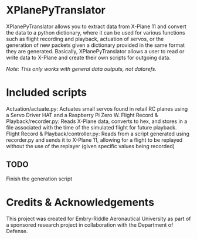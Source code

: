# XPlanePyTranslator

XPlanePyTranslator allows you to extract data from X-Plane 11 and convert the data to a python dictionary, where it can be used for various functions such as flight recording and playback, actuation of servos, or the generation of new packets given a dictionary provided in the same format they are generated. Basically, XPlanePyTranslator allows a user to read or write data to X-Plane and create their own scripts for outgoing data.

*Note: This only works with general data outputs, not datarefs.*


# Included scripts

Actuation/actuate.py: Actuates small servos found in retail RC planes using a Servo Driver HAT and a Raspberry Pi Zero W.
Flight Record & Playback/recorder.py: Reads X-Plane data, converts to hex, and stores in a file associated with the time of the simulated flight for future playback.
Flight Record & Playback/controller.py: Reads from a script generated using recorder.py and sends it to X-Plane 11, allowing for a flight to be replayed without the use of the replayer (given specific values being recorded)

## TODO

Finish the generation script

# Credits & Acknowledgements
This project was created for Embry-Riddle Aeronautical University as part of a sponsored research project in collaboration with the Department of Defense. 
